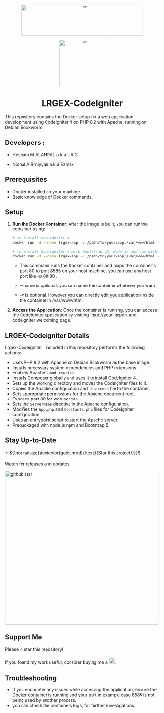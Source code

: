 <p align="center"><img src="http://cloud.lrgex.com/s/mCxTfnA2bikjYyZ/download/Dark%20Full%20Logo.png" alt= “” width="400" height="100"></p>


<p align="center"><img src="https://download.lrgex.com/ci.png" alt= “” width="150" height="150"></p>






# <div align="center">LRGEX-CodeIgniter</div>


This repository contains the Docker setup for a web application development using CodeIgniter 4 on PHP 8.2 with Apache, running on Debian Bookworm.

## Developers : 

- Hesham M ALAHDAL a.k.a L.R.G 

- Nidhal A Brniyyah a.k.a Ezmex

  

## Prerequisites

- Docker installed on your machine.
- Basic knowledge of Docker commands.

## Setup



1. **Run the Docker Container**:
   After the image is built, you can run the container using:
   
   ```bash
   # to install codeigniter 4
   docker run -d --name lrgex-app -v /path/to/your/app:/var/www/html -p 8585:80 lrgex/codeigniter:4.4.3
   
   # to install Codeigniter 4 with bootstrap v5, Node js and npm with dependencies
   docker run -d --name lrgex-app -v /path/to/your/app:/var/www/html -p 8585:80 lrgex/codeigniter:latest
   ```
   
   - This command runs the Docker container and maps the container's port 80 to port 8585 on your host machine. you can use any host port like -p 80:80 .
   
   - --name is optional. you can name the container whatever you want 
   
   - -v is optional. However you can directly edit you application inside the container in /var/www/html 
   
   
   
5. **Access the Application**:
   Once the container is running, you can access the CodeIgniter application by visiting `http://your-ip:port and codeigniter welcoming page.  

## LRGEX-Codeigniter  Details

Lrgex-Codeigniter ` included in this repository performs the following actions:

- Uses PHP 8.2 with Apache on Debian Bookworm as the base image.
- Installs necessary system dependencies and PHP extensions.
- Enables Apache's `mod_rewrite`.
- Installs Composer globally and uses it to install CodeIgniter 4.
- Sets up the working directory and moves the CodeIgniter files to it.
- Copies the Apache configuration and `.htaccess` file to the container.
- Sets appropriate permissions for the Apache document root.
- Exposes port 80 for web access.
- Sets the `ServerName` directive in the Apache configuration.
- Modifies the `App.php` and `Constants.php` files for CodeIgniter configuration.
- Uses an entrypoint script to start the Apache server.
- Prepackaged with node.js npm and Bootstrap 5.

## Stay Up-to-Date

⭐ ${\normalsize{\textcolor{goldenrod}{\texttt{Star this project}}}}$

Watch for releases and updates.

<img src="https://download.lrgex.com/assets/images/givestar.gif" width="500" alt='github star'/>


## Support Me

Please ⭐ star this repository!

If you found my work useful, consider buying me a [<img src="https://download.lrgex.com/assets/images/coffee.png" height="20" alt='Ko-fi'/>](https://ko-fi.com/lrgex).


## Troubleshooting

- If you encounter any issues while accessing the application, ensure the Docker container is running and your port in example case 8585 is not being used by another process.
- you can check the containers logs, for further investigations.
